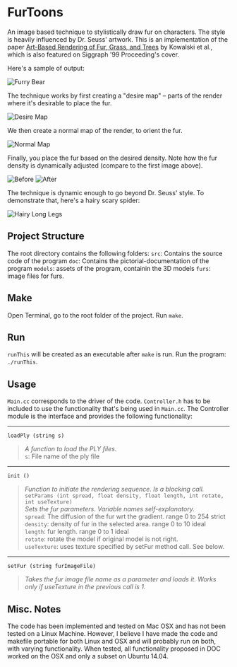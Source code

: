 # FurToons
An image based technique to stylistically draw fur on characters. The style is heavily influenced by Dr. Seuss' artwork. This is an implementation of the paper [Art-Based Rendering of Fur, Grass, and Trees](https://web.cs.ucdavis.edu/~ma/SIGGRAPH02/course23/notes/papers/Kowalski99.pdf)  by Kowalski et al., which is also featured on Siggraph '99 Proceeding's cover.

Here's a sample of output:

![Furry Bear](doc/dynamicFur.png)

The technique works by first creating a "desire map" – parts of the render where it's desirable to place the fur.

![Desire Map](doc/desire_cache.bmp)

We then create a normal map of the render, to orient the fur.

![Normal Map](doc/direction_cache.bmp)

Finally, you place the fur based on the desired density. Note how the fur density is dynamically adjusted (compare to the first image above).

![Before](doc/baldBear.png) ![After](doc/furryBear.png)

The technique is dynamic enough to go beyond Dr. Seuss' style. To demonstrate that, here's a hairy scary spider:

![Hairy Long Legs](doc/hairySpider.png)

## Project Structure
The root directory contains the following folders:
`src`: Contains the source code of the program
`doc`: Contains the pictorial-documentation of the program
`models`: assets of the program, containin the 3D models
`furs`:  image files for furs.

## Make
Open Terminal, go to the root folder of the project. Run `make`.

## Run
`runThis` will be created as an executable after `make` is run. Run the program: `./runThis`.

## Usage
`Main.cc` corresponds to the driver of the code. `Controller.h` has to be included to use the functionality that's being used in `Main.cc`.
The Controller module is the interface and provides the following functionality:

----
`loadPly (string s)`  
> *A function to load the PLY files.*  
`s`: File name of the ply file
----
`init ()`  
> *Function to initiate the rendering sequence. Is a blocking call.*  
`setParams (int spread, float density, float length, int rotate, int useTexture)`  
*Sets the fur parameters. Variable names self-explanatory.*  
`spread`: The diffusion of the fur wrt the gradient. range 0 to 254 strict  
`density`: density of fur in the selected area. range 0 to 10 ideal  
`length`: fur length. range 0 to 1 ideal  
`rotate`: rotate the model if original model is not right.  
`useTexture`: uses texture specified by setFur method call. See below.
----
`setFur (string furImageFile)`  
> *Takes the fur image file name as a parameter and loads it. Works only if useTexture in the previous call is 1.*

## Misc. Notes
The code has been implemented and tested on Mac OSX and has not been tested on a Linux Machine. However, I believe I have made the code and makefile portable for both Linux and OSX and will probably run on both, with varying functionality. When tested, all functionality proposed in DOC worked on the OSX and only a subset on Ubuntu 14.04.
